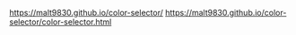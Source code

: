 https://malt9830.github.io/color-selector/
https://malt9830.github.io/color-selector/color-selector.html
